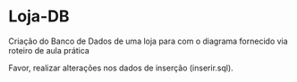 # Loja-DB
Criação do Banco de Dados de uma loja para com o diagrama fornecido via roteiro de aula prática

Favor, realizar alterações nos dados de inserção (inserir.sql).

